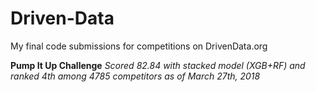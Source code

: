 # Driven-Data
My final code submissions for competitions on DrivenData.org


**Pump It Up Challenge**
*Scored 82.84 with stacked model (XGB+RF) and ranked 4th among 4785 competitors as of March 27th, 2018*

